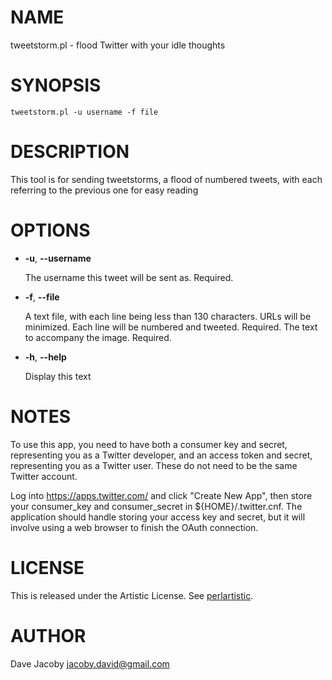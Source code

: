 # NAME

tweetstorm.pl - flood Twitter with your idle thoughts

# SYNOPSIS

    tweetstorm.pl -u username -f file

# DESCRIPTION

This tool is for sending tweetstorms, a flood of numbered tweets, with each 
referring to the previous one for easy reading

# OPTIONS

- **-u**, **--username**

    The username this tweet will be sent as. Required.

- **-f**, **--file**

    A text file, with each line being less than 130 characters. URLs will be minimized. 
    Each line will be numbered and tweeted.
    Required.
    The text to accompany the image. Required.

- **-h**, **--help**

    Display this text

# NOTES

To use this app, you need to have both a consumer key and secret, representing you
as a Twitter developer, and an access token and secret, representing you as a Twitter
user. These do not need to be the same Twitter account. 

Log into https://apps.twitter.com/ and click "Create New App", then store your 
consumer\_key and consumer\_secret in ${HOME}/.twitter.cnf. The application should
handle storing your access key and secret, but it will involve using a web browser to
finish the OAuth connection.

# LICENSE

This is released under the Artistic 
License. See [perlartistic](https://metacpan.org/pod/perlartistic).

# AUTHOR

Dave Jacoby [jacoby.david@gmail.com](https://metacpan.org/pod/jacoby.david@gmail.com)
